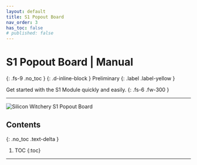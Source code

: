 ```yaml
---
layout: default
title: S1 Popout Board
nav_order: 3
has_toc: false
# published: false
---
```


# S1 Popout Board | **Manual**

{: .fs-9 .no_toc }
{: .d-inline-block }
Preliminary
{: .label .label-yellow }

Get started with the S1 Module quickly and easily.
{: .fs-6 .fw-300 }

---

![Silicon Witchery S1 Popout Board]()

## Contents
{: .no_toc .text-delta }

1. TOC
{:toc}

---